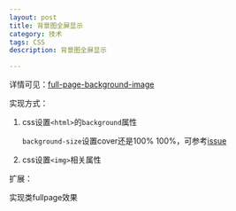 ```yaml
---
layout: post
title: 背景图全屏显示
category: 技术
tags: CSS
description: 背景图全屏显示

---
```


详情可见：[full-page-background-image](https://github.com/byr-gdp/full-page-background-image)

实现方式：
	
1. css设置`<html>`的`background`属性

	`background-size`设置cover还是100% 100%，可参考[issue](https://github.com/JobsLong/css-tricks/issues/1)

2. css设置`<img>`相关属性

扩展：

实现类fullpage效果